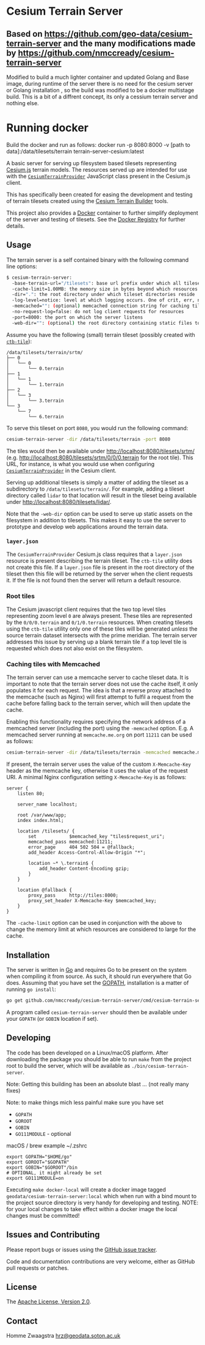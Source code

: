 # Cesium Terrain Server

## Based on https://github.com/geo-data/cesium-terrain-server and the many modifications made by https://github.com/nmccready/cesium-terrain-server
Modified to build a much lighter container and updated Golang and Base image, during runtime of the server there is no need for the cesium server or Golang installation , so the build was modified to be a docker multistage build.
This is a bit of a diffrent concept, its only a cessium terrain server and nothing else.

# Running docker
Build the docker and run as follows:
docker run -p 8080:8000 -v [path to data]:/data/tilesets/terrain terrain-server-cesium:latest

A basic server for serving up filesystem based tilesets representing
[Cesium.js](http://cesiumjs.org/) terrain models.  The resources served up are
intended for use with the
[`CesiumTerrainProvider`](http://cesiumjs.org/Cesium/Build/Documentation/CesiumTerrainProvider.html)
JavaScript class present in the Cesium.js client.

This has specifically been created for easing the development and testing of
terrain tilesets created using the
[Cesium Terrain Builder](https://github.com/geo-data/cesium-terrain-builder)
tools.

This project also provides a [Docker](https://www.docker.com/) container to
further simplify deployment of the server and testing of tilesets.  See the
[Docker Registry](https://registry.hub.docker.com/u/nmccready/cesium-terrain-server/)
for further details.

## Usage

The terrain server is a self contained binary with the following command line
options:

```sh
$ cesium-terrain-server:
  -base-terrain-url="/tilesets": base url prefix under which all tilesets are served
  -cache-limit=1.00MB: the memory size in bytes beyond which resources are not cached. Other memory units can be specified by suffixing the number with kB, MB, GB or TB
  -dir=".": the root directory under which tileset directories reside
  -log-level=notice: level at which logging occurs. One of crit, err, notice, debug
  -memcached="": (optional) memcached connection string for caching tiles e.g. localhost:11211
  -no-request-log=false: do not log client requests for resources
  -port=8000: the port on which the server listens
  -web-dir="": (optional) the root directory containing static files to be served
```

Assume you have the following (small) terrain tileset (possibly created with
[`ctb-tile`](https://github.com/geo-data/cesium-terrain-builder#ctb-tile)):

```
/data/tilesets/terrain/srtm/
├── 0
│   └── 0
│       └── 0.terrain
├── 1
│   └── 1
│       └── 1.terrain
├── 2
│   └── 3
│       └── 3.terrain
└── 3
    └── 7
        └── 6.terrain
```

To serve this tileset on port `8080`, you would run the following command:

```sh
cesium-terrain-server -dir /data/tilesets/terrain -port 8080
```

The tiles would then be available under <http://localhost:8080/tilesets/srtm/>
(e.g. <http://localhost:8080/tilesets/srtm/0/0/0.terrain> for the root tile).
This URL, for instance, is what you would use when configuring
[`CesiumTerrainProvider`](http://cesiumjs.org/Cesium/Build/Documentation/CesiumTerrainProvider.html)
in the Cesium client.

Serving up additional tilesets is simply a matter of adding the tileset as a
subdirectory to `/data/tilesets/terrain/`.  For example, adding a tileset
directory called `lidar` to that location will result in the tileset being
available under <http://localhost:8080/tilesets/lidar/>.

Note that the `-web-dir` option can be used to serve up static assets on the
filesystem in addition to tilesets.  This makes it easy to use the server to
prototype and develop web applications around the terrain data.

### `layer.json`

The `CesiumTerrainProvider` Cesium.js class requires that a `layer.json`
resource is present describing the terrain tileset.  The `ctb-tile` utility does
not create this file.  If a `layer.json` file is present in the root directory
of the tileset then this file will be returned by the server when the client
requests it.  If the file is not found then the server will return a default
resource.

### Root tiles

The Cesium javascript client requires that the two top level tiles representing
zoom level `0` are always present.  These tiles are represented by the
`0/0/0.terrain` and `0/1/0.terrain` resources. When creating tilesets using the
`ctb-tile` utility only one of these tiles will be generated *unless* the source
terrain dataset intersects with the prime meridian.  The terrain server
addresses this issue by serving up a blank terrain tile if a top level tile is
requested which does not also exist on the filesystem.

### Caching tiles with Memcached

The terrain server can use a memcache server to cache tileset data. It is
important to note that the terrain server does not use the cache itself, it only
populates it for each request.  The idea is that a reverse proxy attached to the
memcache (such as Nginx) will first attempt to fulfil a request from the cache
before falling back to the terrain server, which will then update the cache.

Enabling this functionality requires specifying the network address of a
memcached server (including the port) using the `-memcached` option.  E.g. A
memcached server running at `memcache.me.org` on port `11211` can be used as
follows:

```sh
cesium-terrain-server -dir /data/tilesets/terrain -memcached memcache.me.org:11211
```

If present, the terrain server uses the value of the custom `X-Memcache-Key`
header as the memcache key, otherwise it uses the value of the request URI.  A
minimal Nginx configuration setting `X-Memcache-Key` is as follows:

```
server {
    listen 80;

    server_name localhost;

    root /var/www/app;
    index index.html;

    location /tilesets/ {
        set            $memcached_key "tiles$request_uri";
        memcached_pass memcached:11211;
        error_page     404 502 504 = @fallback;
        add_header Access-Control-Allow-Origin "*";

        location ~* \.terrain$ {
            add_header Content-Encoding gzip;
        }
    }

    location @fallback {
        proxy_pass     http://tiles:8000;
        proxy_set_header X-Memcache-Key $memcached_key;
    }
}
```

The `-cache-limit` option can be used in conjunction with the above to change
the memory limit at which resources are considered to large for the cache.

## Installation

The server is written in [Go](http://golang.org/) and requires Go to be present
on the system when compiling it from source.  As such, it should run everywhere
that Go does.  Assuming that you have set the
[GOPATH](https://golang.org/cmd/go/#hdr-GOPATH_environment_variable),
installation is a matter of running `go install`:

```sh
go get github.com/nmccready/cesium-terrain-server/cmd/cesium-terrain-server
```

A program called `cesium-terrain-server` should then be available under your
`GOPATH` (or `GOBIN` location if set).

## Developing

The code has been developed on a Linux/macOS platform. After downloading the package
you should be able to run `make` from the project root to build the server,
which will be available as `./bin/cesium-terrain-server`.

Note: Getting this building has been an absolute blast ... (not really many fixes)

Note: to make things mich less painful make sure you have set

- `GOPATH`
- `GOROOT`
- `GOBIN`
- `GO111MODULE` - optional

macOS / brew example ~/.zshrc

```.zshrc
export GOPATH="$HOME/go"
export GOROOT="$GOPATH"
export GOBIN="$GOROOT"/bin
# OPTIONAL, it might already be set
export GO111MODULE=on
```

Executing `make docker-local` will create a docker image tagged
`geodata/cesium-terrain-server:local` which when run with a bind mount to the
project source directory is very handy for developing and testing. NOTE: for your local changes to take effect within a docker image the local changes must be committed!

## Issues and Contributing

Please report bugs or issues using the
[GitHub issue tracker](https://github.com/nmccready/cesium-terrain-server).

Code and documentation contributions are very welcome, either as GitHub pull
requests or patches.

## License

The [Apache License, Version 2.0](http://www.apache.org/licenses/LICENSE-2.0).

## Contact

Homme Zwaagstra <hrz@geodata.soton.ac.uk>
